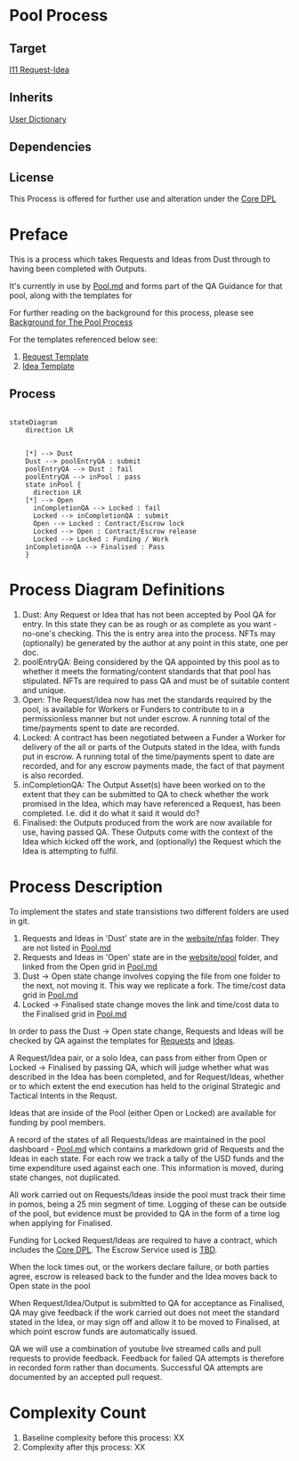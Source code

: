 # Pool Process 

## Target

[I11 Request-Idea](https://github.com/dreamcatcher-tech/dreamcatcher-tech.github.io/blob/master/website/nfas/Ideas/I11.md)

## Inherits

[User Dictionary](https://github.com/dreamcatcher-tech/dreamcatcher-tech.github.io/tree/master/website/docs/User_Dictionary)

## Dependencies

## License

This Process is offered for further use and alteration under the [Core DPL](https://github.com/dreamcatcher-tech/dreamcatcher-tech.github.io/blob/master/website/docs/DPL/Core%20DPL.md)

# Preface
This is a process which takes Requests and Ideas from Dust through to having been completed with Outputs.

It's currently in use by [Pool.md](https://github.com/dreamcatcher-tech/dreamcatcher-tech.github.io/blob/master/website/pool/Pool.md) and forms part of the QA Guidance for that pool, along with the templates for 

For further reading on the background for this process, please see [Background for The Pool Process](https://github.com/dreamcatcher-tech/dreamcatcher-tech.github.io/blob/master/website/blog/drafts/Background%20Pool%20Process.md)

For the templates referenced below see:

1. [Request Template](https://github.com/dreamcatcher-tech/dreamcatcher-tech.github.io/blob/master/website/pool/Request%20Template.md) 
1. [Idea Template](https://github.com/dreamcatcher-tech/dreamcatcher-tech.github.io/blob/master/website/pool/Idea%20Template.md)


## Process

```mermaid

stateDiagram
    direction LR

    
    [*] --> Dust
    Dust --> poolEntryQA : submit
    poolEntryQA --> Dust : fail
    poolEntryQA --> inPool : pass
    state inPool {
      direction LR
    [*] --> Open
      inCompletionQA --> Locked : fail
      Locked --> inCompletionQA : submit
      Open --> Locked : Contract/Escrow lock
      Locked --> Open : Contract/Escrow release
      Locked --> Locked : Funding / Work
    inCompletionQA --> Finalised : Pass
    }

```

# Process Diagram Definitions

1. Dust: Any Request or Idea that has not been accepted by Pool QA for entry. In this state they can be as rough or as complete as you want - no-one's checking.  This the is entry area into the process.   NFTs may (optionally) be generated by the author at any point in this state, one per doc.
2. poolEntryQA: Being considered by the QA appointed by this pool as to whether it meets the formating/content standards that that pool has stipulated.  NFTs are required to pass QA and must be of suitable content and unique.
3. Open: The Request/Idea now has met the standards required by the pool, is available for Workers or Funders to contribute to in a permissionless manner but not under escrow.  A running total of the time/payments spent to date are recorded.
4. Locked: A contract has been negotiated between a Funder a Worker for delivery of the all or parts of the Outputs stated in the Idea, with funds put in escrow.   A running total of the time/payments spent to date are recorded, and for any escrow payments made, the fact of that payment is also recorded.
5. inCompletionQA: The Output Asset(s) have been worked on to the extent that they can be submitted to QA to check whether the work promised in the Idea, which may have referenced a Request, has been completed.  I.e. did it do what it said it would do? 
6. Finalised: the Outputs produced from the work are now available for use, having passed QA.  These Outputs come with the context of the Idea which kicked off the work, and (optionally) the Request which the Idea is attempting to fulfil.

# Process Description

To implement the states and state transistions two different folders are used in git.

1. Requests and Ideas in 'Dust' state are in the [website/nfas](https://github.com/dreamcatcher-tech/dreamcatcher-tech.github.io/tree/master/website/nfas) folder.  They are not listed in [Pool.md](https://github.com/dreamcatcher-tech/dreamcatcher-tech.github.io/blob/master/website/pool/Pool.md)
2. Requests and Ideas in 'Open' state are in the [website/pool](https://github.com/dreamcatcher-tech/dreamcatcher-tech.github.io/tree/master/website/pool) folder, and linked from the Open grid in [Pool.md](https://github.com/dreamcatcher-tech/dreamcatcher-tech.github.io/blob/master/website/pool/Pool.md)
3. Dust -> Open state change involves copying the file from one folder to the next, not moving it.  This way we replicate a fork.  The time/cost data grid in [Pool.md](https://github.com/dreamcatcher-tech/dreamcatcher-tech.github.io/blob/master/website/pool/Pool.md)
4. Locked -> Finalised state change moves the link and time/cost data to the Finalised grid in [Pool.md](https://github.com/dreamcatcher-tech/dreamcatcher-tech.github.io/blob/master/website/pool/Pool.md)

In order to pass the Dust -> Open state change, Requests and Ideas will be checked by QA against the templates for [Requests](https://github.com/dreamcatcher-tech/dreamcatcher-tech.github.io/blob/master/website/pool/Request%20Template.md) and [Ideas](https://github.com/dreamcatcher-tech/dreamcatcher-tech.github.io/blob/master/website/pool/Idea%20Template.md).  

A Request/Idea pair, or a solo Idea, can pass from either from Open or Locked -> Finalised by passing QA, which will judge whether what was described in the Idea has been completed, and for Request/Ideas, whether or to which extent the end execution has held to the original Strategic and Tactical Intents in the Requst.

Ideas that are inside of the Pool (either Open or Locked) are available for funding by pool members.

A record of the states of all Requests/Ideas are maintained in the pool dashboard - [Pool.md](https://github.com/dreamcatcher-tech/dreamcatcher-tech.github.io/blob/master/website/pool/Pool.md) which contains a markdown grid of Requests and the Ideas in each state.  For each row we track a tally of the USD funds and the time expenditure used against each one.  This information is moved, during state changes, not duplicated.

All work carried out on Requests/Ideas inside the pool must track their time in pomos, being a 25 min segment of time.  Logging of these can be outside of the pool, but evidence must be provided to QA in the form of a time log when applying for Finalised.

Funding for Locked Request/Ideas are required to have a contract, which includes the [Core DPL](https://github.com/dreamcatcher-tech/dreamcatcher-tech.github.io/blob/master/website/docs/DPL/Core%20DPL.md). The Escrow Service used is [TBD]().  

When the lock times out, or the workers declare failure, or both parties agree, escrow is released back to the funder and the Idea moves back to Open state in the pool

When Request/Idea/Output is submitted to QA for acceptance as Finalised, QA may give feedback if the work carried out does not meet the standard stated in the Idea, or may sign off and allow it to be moved to Finalised, at which point escrow funds are automatically issued.

QA we will use a combination of youtube live streamed calls and pull requests to provide feedback.  Feedback for failed QA attempts is therefore in recorded form rather than documents.  Successful QA attempts are documented by an accepted pull request.

# Complexity Count

1. Baseline complexity before this process: XX
2. Complexity after thjs process: XX

